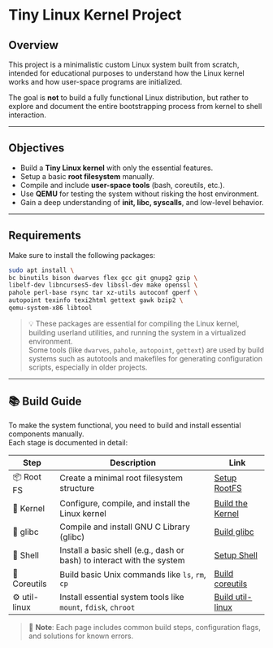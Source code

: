 # Tiny Linux Kernel Project

## Overview

This project is a minimalistic custom Linux system built from scratch, intended for educational purposes to understand how the Linux kernel works and how user-space programs are initialized.

The goal is **not** to build a fully functional Linux distribution, but rather to explore and document the entire bootstrapping process from kernel to shell interaction.

---

## Objectives

- Build a **Tiny Linux kernel** with only the essential features.
- Setup a basic **root filesystem** manually.
- Compile and include **user-space tools** (bash, coreutils, etc.).
- Use **QEMU** for testing the system without risking the host environment.
- Gain a deep understanding of **init, libc, syscalls**, and low-level behavior.

---

## Requirements

Make sure to install the following packages:

```bash
sudo apt install \
bc binutils bison dwarves flex gcc git gnupg2 gzip \
libelf-dev libncurses5-dev libssl-dev make openssl \
pahole perl-base rsync tar xz-utils autoconf gperf \
autopoint texinfo texi2html gettext gawk bzip2 \
qemu-system-x86 libtool
```


> 💡 These packages are essential for compiling the Linux kernel, building userland utilities, and running the system in a virtualized environment.  
> Some tools (like `dwarves`, `pahole`, `autopoint`, `gettext`) are used by build systems such as autotools and makefiles for generating configuration scripts, especially in older projects.

---

## 📚 Build Guide

To make the system functional, you need to build and install essential components manually.  
Each stage is documented in detail:

| Step          | Description                                                              | Link                                 |
|---------------|--------------------------------------------------------------------------|--------------------------------------|
| 📦 Root FS     | Create a minimal root filesystem structure                                | [Setup RootFS](./docs/create-filesystem.md)     |
| 🔧 Kernel      | Configure, compile, and install the Linux kernel                         | [Build the Kernel](./docs/build_kernel.md) |
| 🧱 glibc       | Compile and install GNU C Library (glibc)                                 | [Build glibc](./docs/build-glibc.md)       |
| 🐚 Shell       | Install a basic shell (e.g., dash or bash) to interact with the system    | [Setup Shell](./docs/build_bash.md)       |
| 🔨 Coreutils   | Build basic Unix commands like `ls`, `rm`, `cp`                           | [Build coreutils](./docs/build_coreutils.md) |
| ⚙️ util-linux | Install essential system tools like `mount`, `fdisk`, `chroot`           | [Build util-linux](./docs/build_util_linux.md) |

> 📝 **Note**: Each page includes common build steps, configuration flags, and solutions for known errors.
